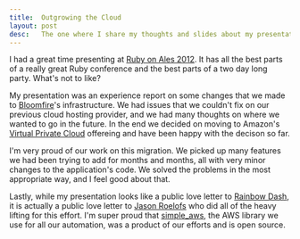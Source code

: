 ```yaml
---
title:  Outgrowing the Cloud
layout: post
desc:   The one where I share my thoughts and slides about my presentation at Ruby on Ales 2012.
---
```

I had a great time presenting at [Ruby on Ales 2012](http://ruby.onales.com/). It has all the best parts of a really great Ruby conference and the best parts of a two day long party. What's not to like?

My presentation was an experience report on some changes that we made to [Bloomfire](http://www.bloomfire.com/)'s infrastructure. We had issues that we couldn't fix on our previous cloud hosting provider, and we had many thoughts on where we wanted to go in the future. In the end we decided on moving to Amazon's [Virtual Private Cloud](http://aws.amazon.com/vpc/) offereing and have been happy with the decison so far.

<script src="http://speakerdeck.com/embed/4f4fe67060be14001f0248ff.js"></script>

I'm very proud of our work on this migration. We picked up many features we had been trying to add for months and months, all with very minor changes to the application's code. We solved the problems in the most appropriate way, and I feel good about that.

Lastly, while my presentation looks like a public love letter to [Rainbow Dash](http://mlp.wikia.com/wiki/Rainbow_Dash), it is actually a public love letter to [Jason Roelofs](http://jameskilton.com/) who did all of the heavy lifting for this effort. I'm super proud that [simple_aws](https://github.com/jameskilton/simple_aws), the AWS library we use for all our automation, was a product of our efforts and is open source.
